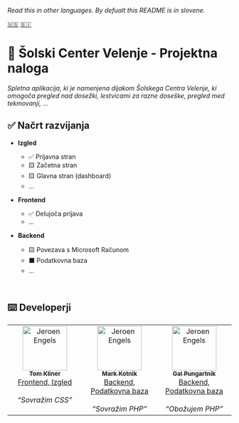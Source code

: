*Read this in other languages. By defualt this README is  in slovene.*
<br>

<kbd>[🇺🇸](https://github.com/Tomkov1c/SCVProjekt/blob/main/GitHub/README.en.md)</kbd>
<kbd>[🇸🇮](https://github.com/Tomkov1c/SCVProjekt/blob/main/README.md)</kbd>

# 🏫 Šolski Center Velenje - Projektna naloga
*Spletna aplikacija, ki je namenjena dijakom Šolskega Centra Velenje, ki omogoča pregled nad dosežki, lestvicami za razne doseške, pregled med tekmovanji, ...*

## ✅ Načrt razvijanja
- **Izgled**
	- ✅ Prijavna stran
	- 🟨 Začetna stran
	- 🟨 Glavna stran (dashboard)
	- ...

- **Frontend**
	- ✅ Delujoča prijava
	- ...

- **Backend**
	- 🟨 Povezava s Microsoft Računom
	- ⬛ Podatkovna baza
	- ...

<br>

## ⌨️ Developerji
<table>
  <tbody>
    <tr>
     <td align="center" valign="top" width="14.28%"><a href="https://github.com/Tomkov1c"><img src="https://avatars.githubusercontent.com/u/83597418?v=4" width="100px;" alt="Jeroen Engels"/><br /><sub><b>Tom Kliner</b></sub></a><br /><a href="https://github.com//Tomkov1c/SCVProjekt/commits?author=Tomkov1c">Frontend, Izgled</a><br><br><i><q>Sovražim CSS</q></i></td>
      <td align="center" valign="top" width="14.28%"><a href="https://github.com/MarkieWasTaken"><img src="https://avatars.githubusercontent.com/u/146825528?v=4" width="100px;" alt="Jeroen Engels"/><br /><sub><b>Mark Kotnik</b></sub></a><br /><a href="https://github.com/Tomkov1c/SCVProjekt/commits?author=MarkieWasTaken">Backend, Podatkovna baza</a><br><br><i><q>Sovražim PHP</q></i></td>
		<td align="center" valign="top" width="14.28%"><a href="https://github.com/pungiu"><img src="https://avatars.githubusercontent.com/u/131058916?v=4" width="100px;" alt="Jeroen Engels"/><br /><sub><b>Gal Pungartnik</b></sub></a><br /><a href="https://github.com/Tomkov1c/SCVProjekt/commits?author=pungui">Backend, Podatkovna baza</a><br><br><i><q>Obožujem PHP</q></i></td>
    </tr>
  </tbody>
</table>
